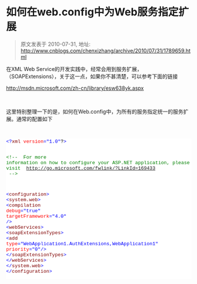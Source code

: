 # 如何在web.config中为Web服务指定扩展 
> 原文发表于 2010-07-31, 地址: http://www.cnblogs.com/chenxizhang/archive/2010/07/31/1789659.html 


<p>在XML Web Service的开发实践中，经常会用到服务扩展，（SOAPExtensions），关于这一点，如果你不甚清楚，可以参考下面的链接</p> <p><a href="http://msdn.microsoft.com/zh-cn/library/esw638yk.aspx">http://msdn.microsoft.com/zh-cn/library/esw638yk.aspx</a></p> <p>&nbsp;</p> <p>这里特别整理一下的是，如何在Web.config中，为所有的服务指定统一的服务扩展。通常的配置如下</p> <p>&nbsp;</p><pre class="csharpcode"><span class="kwrd">&lt;?</span><span class="html">xml</span> <span class="attr">version</span><span class="kwrd">="1.0"</span>?<span class="kwrd">&gt;</span>

<span class="rem">&lt;!--</span>
<span class="rem">  For more information on how to configure your ASP.NET application, please visit</span>
<span class="rem">  http://go.microsoft.com/fwlink/?LinkId=169433</span>
<span class="rem">  --&gt;</span>

<span class="kwrd">&lt;</span><span class="html">configuration</span><span class="kwrd">&gt;</span>
  <span class="kwrd">&lt;</span><span class="html">system.web</span><span class="kwrd">&gt;</span>
    <span class="kwrd">&lt;</span><span class="html">compilation</span> <span class="attr">debug</span><span class="kwrd">="true"</span> <span class="attr">targetFramework</span><span class="kwrd">="4.0"</span> <span class="kwrd">/&gt;</span>
    <span class="kwrd">&lt;</span><span class="html">webServices</span><span class="kwrd">&gt;</span>
      <span class="kwrd">&lt;</span><span class="html">soapExtensionTypes</span><span class="kwrd">&gt;</span>
        <span class="kwrd">&lt;</span><span class="html">add</span> <span class="attr">type</span><span class="kwrd">="WebApplication1.AuthExtensions,WebApplication1"</span> <span class="attr">priority</span><span class="kwrd">="0"</span><span class="kwrd">/&gt;</span>
      <span class="kwrd">&lt;/</span><span class="html">soapExtensionTypes</span><span class="kwrd">&gt;</span>
    <span class="kwrd">&lt;/</span><span class="html">webServices</span><span class="kwrd">&gt;</span>
  <span class="kwrd">&lt;/</span><span class="html">system.web</span><span class="kwrd">&gt;</span>
<span class="kwrd">&lt;/</span><span class="html">configuration</span><span class="kwrd">&gt;</span>
</pre>
<style type="text/css">.csharpcode, .csharpcode pre
{
	font-size: small;
	color: black;
	font-family: consolas, "Courier New", courier, monospace;
	background-color: #ffffff;
	/*white-space: pre;*/
}
.csharpcode pre { margin: 0em; }
.csharpcode .rem { color: #008000; }
.csharpcode .kwrd { color: #0000ff; }
.csharpcode .str { color: #006080; }
.csharpcode .op { color: #0000c0; }
.csharpcode .preproc { color: #cc6633; }
.csharpcode .asp { background-color: #ffff00; }
.csharpcode .html { color: #800000; }
.csharpcode .attr { color: #ff0000; }
.csharpcode .alt 
{
	background-color: #f4f4f4;
	width: 100%;
	margin: 0em;
}
.csharpcode .lnum { color: #606060; }
</style>